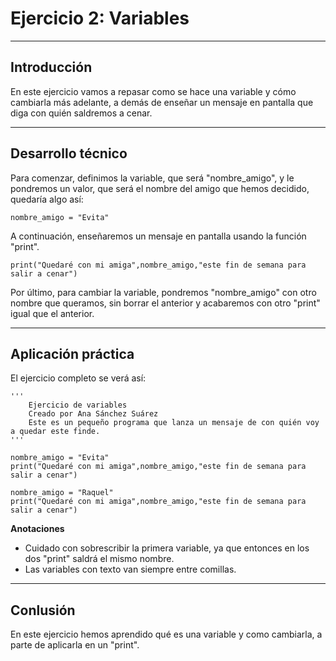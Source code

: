 # Ejercicio 2: Variables

---

## Introducción
En este ejercicio vamos a repasar como se hace una variable y cómo cambiarla más adelante, a demás de enseñar un mensaje en pantalla que diga con quién saldremos a cenar.

---

## Desarrollo técnico
Para comenzar, definimos la variable, que será "nombre_amigo", y le pondremos un valor, que será el nombre del amigo que hemos decidido, quedaría algo así:

```
nombre_amigo = "Evita"
```

A continuación, enseñaremos un mensaje en pantalla usando la función "print".

```
print("Quedaré con mi amiga",nombre_amigo,"este fin de semana para salir a cenar")
```

Por último, para cambiar la variable, pondremos "nombre_amigo" con otro nombre que queramos, sin borrar el anterior y acabaremos con otro "print" igual que el anterior.

---

## Aplicación práctica
El ejercicio completo se verá así:

```
'''
    Ejercicio de variables
    Creado por Ana Sánchez Suárez
    Este es un pequeño programa que lanza un mensaje de con quién voy a quedar este finde.
'''

nombre_amigo = "Evita"
print("Quedaré con mi amiga",nombre_amigo,"este fin de semana para salir a cenar")

nombre_amigo = "Raquel"
print("Quedaré con mi amiga",nombre_amigo,"este fin de semana para salir a cenar")
```

**Anotaciones**
- Cuidado con sobrescribir la primera variable, ya que entonces en los dos "print" saldrá el mismo nombre.
- Las variables con texto van siempre entre comillas.

---

## Conlusión
En este ejercicio hemos aprendido qué es una variable y como cambiarla, a parte de aplicarla en un "print".

